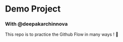 # Demo Project

### With @deepakarchinnova

This repo is to practice the Github Flow in many ways ! :tada:


